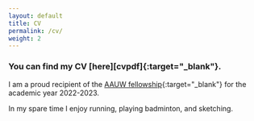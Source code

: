 ```yaml
---
layout: default
title: CV
permalink: /cv/
weight: 2
---
```

### You can find my CV [here][cvpdf]{:target="_blank"}.

I am a proud recipient of the [AAUW fellowship](https://www.aauw.org/resources/programs/fellowships-grants/){:target="_blank"} for the academic year 2022-2023.

In my spare time I enjoy running, playing badminton, and sketching.

<!-- Just before moving to Germany, I finished my Ph.D. studies under the supervision of [Ondřej Lhoták](https://plg.uwaterloo.ca/~olhotak/){:target="_blank"} in the [Programming Languages Group](https://plg.uwaterloo.ca/){:target="_blank"} at the University of Waterloo. You can find my thesis: **The Separate Compilation Assumption** [here](http://hdl.handle.net/10012/8835){:target="_blank"}.

Prior to that, I received my MMath degree at the University of Waterloo in 2010 when I was part of the Security Research Group led by [Raouf Boutaba](http://rboutaba.cs.uwaterloo.ca/index.html){:target="_blank"}.
 -->
